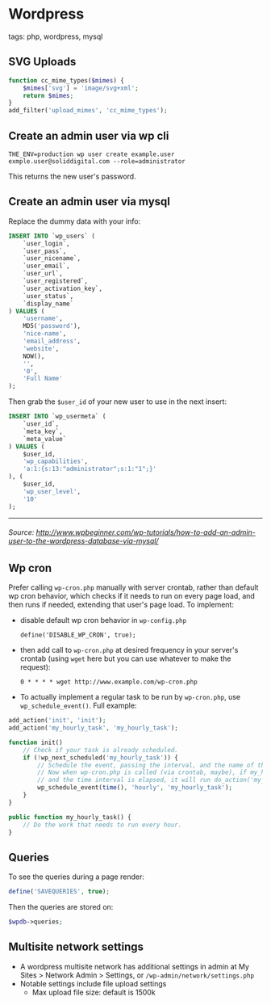 # Wordpress

tags: php, wordpress, mysql

## SVG Uploads

```php
function cc_mime_types($mimes) {
    $mimes['svg'] = 'image/svg+xml';
    return $mimes;
}
add_filter('upload_mimes', 'cc_mime_types');
```

## Create an admin user via wp cli
```
THE_ENV=production wp user create example.user exmple.user@soliddigital.com --role=administrator
```
This returns the new user's password.

## Create an admin user via mysql
Replace the dummy data with your info:
```sql
INSERT INTO `wp_users` (
	`user_login`,
	`user_pass`,
	`user_nicename`,
	`user_email`,
	`user_url`,
	`user_registered`,
	`user_activation_key`,
	`user_status`,
	`display_name`
) VALUES (
	'username',
	MD5('password'),
	'nice-name',
	'email_address',
	'website',
	NOW(),
	'',
	'0',
	'Full Name'
);
```

Then grab the `$user_id` of your new user to use in the next insert:
```sql
INSERT INTO `wp_usermeta` (
	`user_id`,
	`meta_key`,
	`meta_value`
) VALUES (
	$user_id,
	'wp_capabilities',
	'a:1:{s:13:"administrator";s:1:"1";}'
), (
	$user_id,
	'wp_user_level',
	'10'
);
```
---
###### Source: http://www.wpbeginner.com/wp-tutorials/how-to-add-an-admin-user-to-the-wordpress-database-via-mysql/

## Wp cron
Prefer calling `wp-cron.php` manually with server crontab, rather than default wp cron behavior, which checks if it needs to run on every page load, and then runs if needed, extending that user's page load. To implement:
* disable default wp cron behavior in `wp-config.php`
  ```
  define('DISABLE_WP_CRON', true);
  ```
* then add call to `wp-cron.php` at desired frequency in your server's crontab (using `wget` here but you can use whatever to make the request):
  ```
  0 * * * * wget http://www.example.com/wp-cron.php
  ```
* To actually implement a regular task to be run by `wp-cron.php`, use `wp_schedule_event()`. Full example:
```php
add_action('init', 'init');
add_action('my_hourly_task', 'my_hourly_task');

function init()
	// Check if your task is already scheduled.
	if (!wp_next_scheduled('my_hourly_task')) {
		// Schedule the event, passing the interval, and the name of the action hook to call.
		// Now when wp-cron.php is called (via crontab, maybe), if my_hourly_task is scheduled,
		// and the time interval is elapsed, it will run do_action('my_hourly_task');
		wp_schedule_event(time(), 'hourly', 'my_hourly_task');
	}
}

public function my_hourly_task() {
	// Do the work that needs to run every hour.
}
```

## Queries

To see the queries during a page render:

```php
define('SAVEQUERIES', true);
```

Then the queries are stored on:

```php
$wpdb->queries;
```

## Multisite network settings
* A wordpress multisite network has additional settings in admin at My Sites > Network Admin > Settings, or `/wp-admin/network/settings.php`
* Notable settings include file upload settings
  * Max upload file size: default is 1500k
